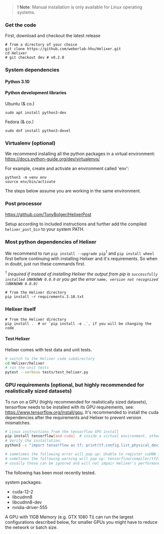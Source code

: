 > **! Note**: Manual installation is only available for _Linux_ operating systems.
### Get the code
First, download and checkout the latest release
```shell script
# from a directory of your choice
git clone https://github.com/weberlab-hhu/Helixer.git
cd Helixer
# git checkout dev # v0.2.0
```

### System dependencies

#### Python 3.10

#### Python development libraries
Ubuntu (& co.)
```shell script
sudo apt install python3-dev
```
Fedora (& co.)
```shell script
sudo dnf install python3-devel
```

### Virtualenv (optional)
We recommend installing all the python packages in a
virtual environment: https://docs.python-guide.org/dev/virtualenvs/

For example, create and activate an environment called 'env': 
```shell script
python3 -m venv env
source env/bin/activate
```
The steps below assume you are working in the same environment.

### Post processor

https://github.com/TonyBolger/HelixerPost

Setup according to included instructions and
further add the compiled `helixer_post_bin` to 
your system PATH. 

### Most python dependencies of Helixer
We recommend to run `pip install --upgrade pip`<sup>1</sup> and `pip install wheel` first before
continuing with installing Helixer and it's requirements. So when in doubt, just run
these commands first.

_<sup>1</sup> (required if instead of installing Helixer the output from pip is
`successfully installed UNKNOWN 0.0.0` or you get the error `name, version not
recognized (UNKNOWN 0.0.0)`_
```shell script
# from the Helixer directory
pip install -r requirements.3.10.txt
```

### Helixer itself

```shell script
# from the Helixer directory
pip install .  # or `pip install -e .`, if you will be changing the code
```

#### Test Helixer
Helixer comes with test data and unit tests.
```bash
# switch to the Helixer code subdirectory
cd Helixer/helixer
# run the unit tests
pytest --verbose tests/test_helixer.py
```

### GPU requirements (optional, but highly recommended for realistically sized datasets)
To run on a GPU (highly recommended for realistically sized datasets),
tensorflow needs to be installed with its GPU requirements, 
see: https://www.tensorflow.org/install/gpu.
It's recommended to install the cuda dependencies after the requirements and
Helixer to prevent version mismatches.

```bash
# Linux instructions from the tensorflow GPU install
pip install tensorflow[and-cuda]  # inside a virtual environment, otherwise use: python3 -m pip install tensorflow[and-cuda]
# Verify the installation:
python3 -c "import tensorflow as tf; print(tf.config.list_physical_devices('GPU'))"

# sometimes the following error will pop up: Unable to register cuDNN factory... (and other factories)
# sometimes the following warning will pop up: tensorflow/compiler/tf2tensorrt/utils/py_utils.cc:38] TF-TRT Warning: Could not find TensorRT
# usually those can be ignored and will not impair Helixer's performance
```
The following has been most recently tested.

system packages:
* cuda-12-2
* libcudnn8
* libcudnn8-dev
* nvidia-driver-555

A GPU with 11GB Memory (e.g. GTX 1080 Ti) can run the largest 
configurations described below, for smaller GPUs you might
have to reduce the network or batch size.
